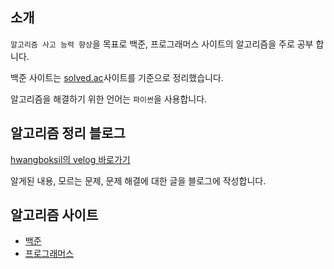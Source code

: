 ## 소개
`알고리즘 사고 능력 향상`을 목표로 백준, 프로그래머스 사이트의 알고리즘을 주로 공부 합니다.

백준 사이트는 [solved.ac](https://solved.ac/)사이트를 기준으로 정리했습니다.

알고리즘을 해결하기 위한 언어는 `파이썬`을 사용합니다.

## 알고리즘 정리 블로그
[hwangboksil의 velog 바로가기](https://velog.io/@sz3728/series/BAEKJOON-PYTHON)

알게된 내용, 모르는 문제, 문제 해결에 대한 글을 블로그에 작성합니다.

## 알고리즘 사이트
- [백준](https://www.acmicpc.net/)
- [프로그래머스](https://programmers.co.kr/)

